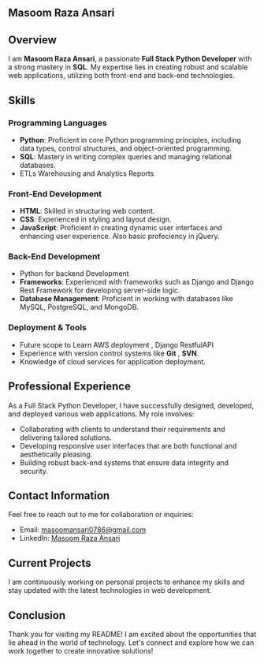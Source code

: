 ## Masoom Raza Ansari

## Overview
I am **Masoom Raza Ansari**, a passionate **Full Stack Python Developer** with a strong mastery in **SQL**. My expertise lies in creating robust and scalable web applications, utilizing both front-end and back-end technologies.

## Skills
### Programming Languages
- **Python**: Proficient in core Python programming principles, including data types, control structures, and object-oriented programming.
- **SQL**: Mastery in writing complex queries and managing relational databases.
- ETLs Warehousing and Analytics Reports

### Front-End Development
- **HTML**: Skilled in structuring web content.
- **CSS**: Experienced in styling and layout design.
- **JavaScript**: Proficient in creating dynamic user interfaces and enhancing user experience. Also basic profeciency in jQuery.

### Back-End Development
- Python for backend Development
- **Frameworks**: Experienced with frameworks such as Django and Django Rest Framework for developing server-side logic.
- **Database Management**: Proficient in working with databases like MySQL, PostgreSQL, and MongoDB.

### Deployment & Tools
- Future scope to Learn AWS deployment , Django RestfulAPI
- Experience with version control systems like **Git** , **SVN**.
- Knowledge of cloud services for application deployment.

## Professional Experience
As a Full Stack Python Developer, I have successfully designed, developed, and deployed various web applications. My role involves:
- Collaborating with clients to understand their requirements and delivering tailored solutions.
- Developing responsive user interfaces that are both functional and aesthetically pleasing.
- Building robust back-end systems that ensure data integrity and security.

## Contact Information
Feel free to reach out to me for collaboration or inquiries:
- Email: [masoomansari0786@gmail.com](mailto:masoomansari0786@gmail.com)
- LinkedIn: [Masoom Raza Ansari](https://www.linkedin.com/in/masoom-raza-ansari-7482511b7/)

## Current Projects
I am continuously working on personal projects to enhance my skills and stay updated with the latest technologies in web development. 

## Conclusion
Thank you for visiting my README! I am excited about the opportunities that lie ahead in the world of technology. Let's connect and explore how we can work together to create innovative solutions!
